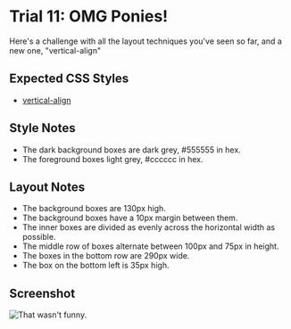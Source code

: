Trial 11: OMG Ponies!
==========================
Here's a challenge with all the layout techniques you've seen so far, and a new
one, "vertical-align"


Expected CSS Styles
-------------------
* [vertical-align](https://developer.mozilla.org/en-US/docs/Web/CSS/vertical-align)

Style Notes
-----------
* The dark background boxes are dark grey, #555555 in hex.
* The foreground boxes light grey, #cccccc in hex.

Layout Notes
------------
* The background boxes are 130px high.
* The background boxes have a 10px margin between them.
* The inner boxes are divided as evenly across the horizontal width as possible.
* The middle row of boxes alternate between 100px and 75px in height.
* The boxes in the bottom row are 290px wide.
* The box on the bottom left is 35px high.

Screenshot
----------
![That wasn't funny.](screens/011.png?raw=true)
